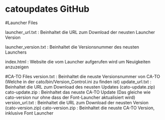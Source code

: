 # catoupdates GitHub
#Launcher Files

launcher_url.txt : Beinhaltet die URL zum Download der neusten Launcher Version

launcher_version.txt : Beinhaltet die Versionsnummer des neusten Launchers

index.html : Website die vom Launcher aufgerufen wird um Neuigkeiten anzuzeigen

#CA-TO Files
version.txt : Beinhaltet die neuste Versionsnummer von CA-TO (Welche in der cato/bin/Version_Control.ini zu finden ist)
update_url.txt : Beinhaltet die URL zum Download des neusten Updates (cato-update.zip)
cato-update.zip : Beinhaltet das neuste CA-TO Update (Das gleiche wie cato-version nur ohne dass der Font-Launcher aktualisiert wird)
version_url.txt : Beinhaltet die URL zum Download der neusten Version (cato-version.zip)
cato-version.zip : Beinhaltet die neuste CA-TO Version, inklusive Font Launcher
